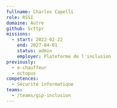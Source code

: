 ```yaml
---
fullname: Charles Capelli
role: RSSI
domaine: Autre
github: Scttpr
missions:
  - start: 2022-02-22
    end: 2027-04-01
    status: admin
    employer: Plateforme de l'inclusion
previously:
  - e-chauffeur
  - octopus
competences:
  - Sécurité informatique
teams:
  - /teams/gip-inclusion
---
```

